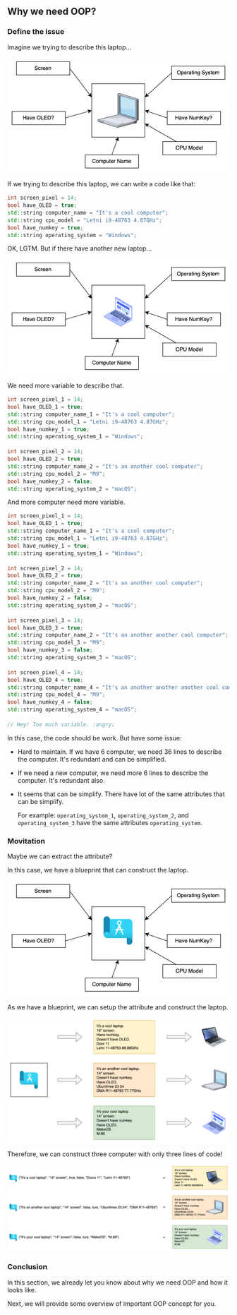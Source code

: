 ## Why we need OOP?

### Define the issue

Imagine we trying to describe this laptop...

<img src="../assets/Computer.png" alt="Computer" style="zoom: 67%;" />

If we trying to describe this laptop, we can write a code like that:

```cpp
int screen_pixel = 14;
bool have_OLED = true;
std::string computer_name = "It's a cool computer";
std::string cpu_model = "Letni i9-48763 4.87GHz";
bool have_numkey = true;
std::string operating_system = "Windows";
```

OK, LGTM. But if there have another new laptop...

<img src="../assets/NewComputer.png" alt="Computer" style="zoom: 67%;" />

We need more variable to describe that.

```cpp
int screen_pixel_1 = 14;
bool have_OLED_1 = true;
std::string computer_name_1 = "It's a cool computer";
std::string cpu_model_1 = "Letni i9-48763 4.87GHz";
bool have_numkey_1 = true;
std::string operating_system_1 = "Windows";

int screen_pixel_2 = 14;
bool have_OLED_2 = true;
std::string computer_name_2 = "It's an another cool computer";
std::string cpu_model_2 = "M9";
bool have_numkey_2 = false;
std::string operating_system_2 = "macOS";
```

And more computer need more variable.

```cpp
int screen_pixel_1 = 14;
bool have_OLED_1 = true;
std::string computer_name_1 = "It's a cool computer";
std::string cpu_model_1 = "Letni i9-48763 4.87GHz";
bool have_numkey_1 = true;
std::string operating_system_1 = "Windows";

int screen_pixel_2 = 14;
bool have_OLED_2 = true;
std::string computer_name_2 = "It's an another cool computer";
std::string cpu_model_2 = "M9";
bool have_numkey_2 = false;
std::string operating_system_2 = "macOS";

int screen_pixel_3 = 14;
bool have_OLED_3 = true;
std::string computer_name_2 = "It's an another another cool computer";
std::string cpu_model_3 = "M9";
bool have_numkey_3 = false;
std::string operating_system_3 = "macOS";

int screen_pixel_4 = 14;
bool have_OLED_4 = true;
std::string computer_name_4 = "It's an another another another cool computer";
std::string cpu_model_4 = "M9";
bool have_numkey_4 = false;
std::string operating_system_4 = "macOS";

// Hey! Too much variable. :angry:
```

In this case, the code should be work. But have some issue:

- Hard to maintain. If we have 6 computer, we need 36 lines to describe the computer. It's redundant and can be simplified.

- If we need a new computer, we need more 6 lines to describe the computer. It's redundant also.

- It seems that can be simplify. There have lot of the same attributes that can be simplify.

  For example: `operating_system_1`, `operating_system_2`, and `operating_system_3` have the same attributes `operating_system`.

### Movitation

Maybe we can extract the attribute?

In this case, we have a blueprint that can construct the laptop.

<img src="../assets/Blueprint.png" alt="Computer" style="zoom: 67%;" />

As we have a blueprint, we can setup the attribute and construct the laptop.

<img src="../assets/Blueprint-to-computer.png" alt="Computer" style="zoom: 50%;" />

Therefore, we can construct three computer with only three lines of code!

<img src="../assets/Blueprint-function-to-computer.png" alt="Computer" style="zoom: 50%;" />

### Conclusion

In this section, we already let you know about why we need OOP and how it looks like.

Next, we will provide some overview of important OOP concept for you.

